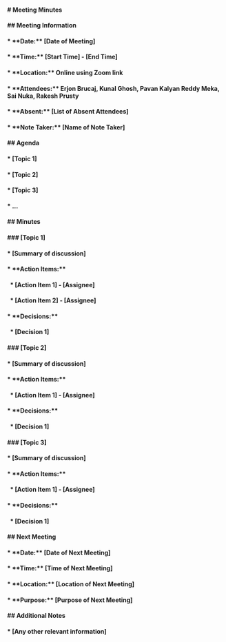 #### \# Meeting Minutes

#### 

#### \## Meeting Information

#### \*   \*\*Date:\*\* \[Date of Meeting]

#### \*   \*\*Time:\*\* \[Start Time] - \[End Time]

#### \*   \*\*Location:\*\* Online using Zoom link

#### \*   \*\*Attendees:\*\* Erjon Brucaj, Kunal Ghosh, Pavan Kalyan Reddy Meka, Sai Nuka, Rakesh Prusty

#### \*   \*\*Absent:\*\* \[List of Absent Attendees]

#### \*   \*\*Note Taker:\*\* \[Name of Note Taker]

#### 

#### \## Agenda

#### \*   \[Topic 1]

#### \*   \[Topic 2]

#### \*   \[Topic 3]

#### \*   ...

#### 

#### \## Minutes

#### \### \[Topic 1]

#### \*   \[Summary of discussion]

#### \*   \*\*Action Items:\*\*

#### &nbsp;   \*   \[Action Item 1] - \[Assignee]

#### &nbsp;   \*   \[Action Item 2] - \[Assignee]

#### \*   \*\*Decisions:\*\*

#### &nbsp;   \*   \[Decision 1]

#### 

#### \### \[Topic 2]

#### \*   \[Summary of discussion]

#### \*   \*\*Action Items:\*\*

#### &nbsp;   \*   \[Action Item 1] - \[Assignee]

#### \*   \*\*Decisions:\*\*

#### &nbsp;   \*   \[Decision 1]

#### 

#### \### \[Topic 3]

#### \*   \[Summary of discussion]

#### \*   \*\*Action Items:\*\*

#### &nbsp;   \*   \[Action Item 1] - \[Assignee]

#### \*   \*\*Decisions:\*\*

#### &nbsp;   \*   \[Decision 1]

#### 

#### \## Next Meeting

#### \*   \*\*Date:\*\* \[Date of Next Meeting]

#### \*   \*\*Time:\*\* \[Time of Next Meeting]

#### \*   \*\*Location:\*\* \[Location of Next Meeting]

#### \*   \*\*Purpose:\*\* \[Purpose of Next Meeting]

#### 

#### \## Additional Notes

#### \*   \[Any other relevant information]

